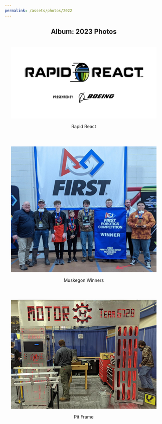 ```yaml
---
permalink: /assets/photos/2022
---
```


<div style="text-align: center;">
  <h2>Album: 2023 Photos</h2>
  <div style="display: inline-block; text-align: center; margin: 20px;">
    <img src="rapidreact.png" alt="Rapid React">
    <p style="font-style: bold;">Rapid React</p>
  </div>

  <div style="display: inline-block; text-align: center; margin: 20px;">
    <img src="Muskegon Win.png" alt="Muskegon Win">
    <p style="font-style: bold;">Muskegon Winners</p>
  </div>

  <div style="display: inline-block; text-align: center; margin: 20px;">
    <img src="Pit Frame.png" alt="Pit Frame">
    <p style="font-style: bold;">Pit Frame</p>
  </div>
</div>

